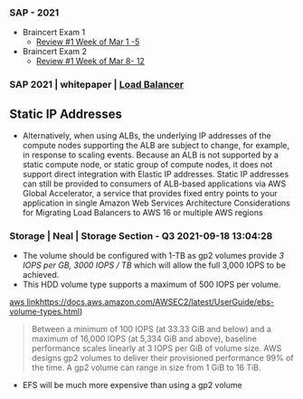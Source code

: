 ### SAP - 2021 
* Braincert Exam 1 
  * [Review #1  Week of Mar 1 -5](http://htmlpreview.github.io/?BrainCert.Exam2.Attemp1.Review_Answers_(3_9_2021_11_56_47_PM).html) 
* Braincert Exam 2 
  * [Review #1  Week of Mar 8- 12](http://htmlpreview.github.io/?BrainCert.Exam2.Attemp1.Review_Answers_(3_9_2021_11_56_47_PM).html)

### SAP 2021 | whitepaper | [Load Balancer](https://d1.awsstatic.com/whitepapers/architecture-considerations-for-migrating-load-balancers-to-aws.pdf)
## Static IP Addresses   
* Alternatively, when using ALBs, the underlying IP addresses of the compute nodes
    supporting the ALB are subject to change, for example, in response to scaling events.
    Because an ALB is not supported by a static compute node, or static group of compute
    nodes, it does not support direct integration with Elastic IP addresses. Static IP
    addresses can still be provided to consumers of ALB-based applications via AWS
    Global Accelerator, a service that provides fixed entry points to your application in single 
    Amazon Web Services Architecture Considerations for Migrating Load Balancers to AWS
    16 or multiple AWS regions

### Storage | Neal | Storage Section - Q3  2021-09-18 13:04:28
* The volume should be configured with 1-TB as gp2 volumes provide *3 IOPS per GB, 3000 IOPS / TB* which will allow the full 3,000 IOPS to be achieved.  
* This HDD volume type supports a maximum of 500 IOPS per volume.  

[aws link]([)https://docs.aws.amazon.com/AWSEC2/latest/UserGuide/ebs-volume-types.html)
>Between a minimum of 100 IOPS (at 33.33 GiB and below) and a maximum of 16,000 IOPS (at 5,334 GiB and above), baseline performance scales linearly at 3 IOPS per GiB of volume size. AWS designs gp2 volumes to deliver their provisioned performance 99% of the time. A gp2 volume can range in size from 1 GiB to 16 TiB.  
* EFS will be much more expensive than using a gp2 volume

